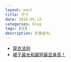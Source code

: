 ```yaml
---
layout: post
title: 尺寸
date: 2018-05-12
categories: blog
tags: [买]
description: 文章金句。
---
```


- [穿衣法则](http://www.lukou.com/userfeed/6298725)
- [裙子最长和最短最显身高！](http://www.lukou.com/userfeed/2347644)
